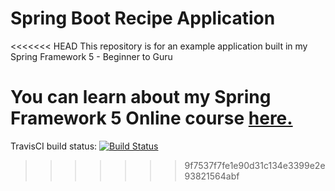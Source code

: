 # Spring Boot Recipe Application

<<<<<<< HEAD
This repository is for an example application built in my Spring Framework 5 - Beginner to Guru

You can learn about my Spring Framework 5 Online course [here.](https://go.springframework.guru/spring-framework-5-online-course)
=======
TravisCI build status:
[![Build Status](https://travis-ci.org/AikoN76/spring5-recipe-app-1.svg?branch=lesson_173_refactoring_code_use_project_lombok)](https://travis-ci.org/AikoN76/spring5-recipe-app-1)
>>>>>>> 9f7537f7fe1e90d31c134e3399e2e93821564abf
